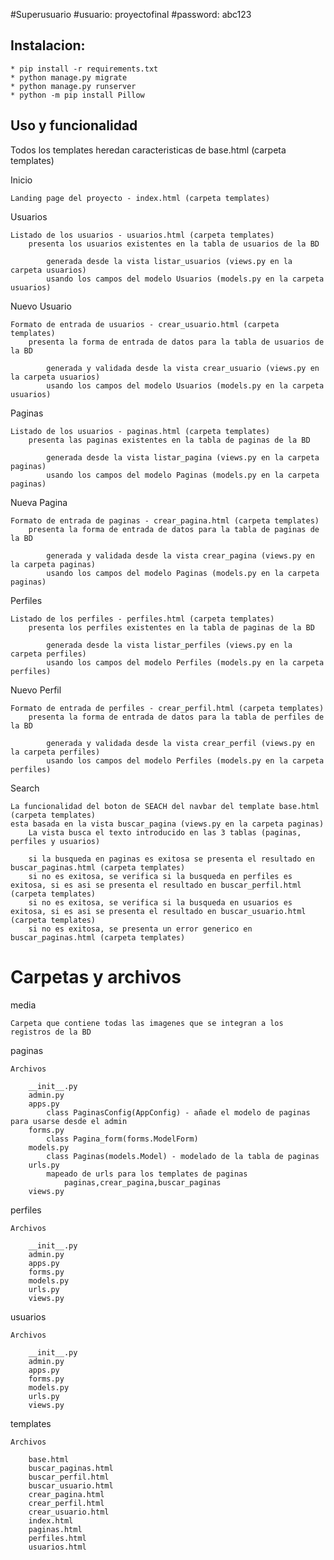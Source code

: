 #Superusuario
#usuario: proyectofinal
#password: abc123


## Instalacion:
    * pip install -r requirements.txt
    * python manage.py migrate
    * python manage.py runserver
    * python -m pip install Pillow

## Uso y funcionalidad
Todos los templates heredan caracteristicas de base.html (carpeta templates)

Inicio

	Landing page del proyecto - index.html (carpeta templates)


Usuarios

	Listado de los usuarios - usuarios.html (carpeta templates) 
		presenta los usuarios existentes en la tabla de usuarios de la BD

			generada desde la vista listar_usuarios (views.py en la carpeta usuarios)
			usando los campos del modelo Usuarios (models.py en la carpeta usuarios)
		


Nuevo Usuario

	Formato de entrada de usuarios - crear_usuario.html (carpeta templates) 
		presenta la forma de entrada de datos para la tabla de usuarios de la BD

			generada y validada desde la vista crear_usuario (views.py en la carpeta usuarios)
			usando los campos del modelo Usuarios (models.py en la carpeta usuarios)


Paginas

	Listado de los usuarios - paginas.html (carpeta templates) 
		presenta las paginas existentes en la tabla de paginas de la BD

			generada desde la vista listar_pagina (views.py en la carpeta paginas)
			usando los campos del modelo Paginas (models.py en la carpeta paginas)


Nueva Pagina

	Formato de entrada de paginas - crear_pagina.html (carpeta templates) 
		presenta la forma de entrada de datos para la tabla de paginas de la BD

			generada y validada desde la vista crear_pagina (views.py en la carpeta paginas)
			usando los campos del modelo Paginas (models.py en la carpeta paginas)


Perfiles

	Listado de los perfiles - perfiles.html (carpeta templates) 
		presenta los perfiles existentes en la tabla de paginas de la BD

			generada desde la vista listar_perfiles (views.py en la carpeta perfiles)
			usando los campos del modelo Perfiles (models.py en la carpeta perfiles)


Nuevo Perfil

	Formato de entrada de perfiles - crear_perfil.html (carpeta templates) 
		presenta la forma de entrada de datos para la tabla de perfiles de la BD

			generada y validada desde la vista crear_perfil (views.py en la carpeta perfiles)
			usando los campos del modelo Perfiles (models.py en la carpeta perfiles)


Search

	La funcionalidad del boton de SEACH del navbar del template base.html (carpeta templates)
	esta basada en la vista buscar_pagina (views.py en la carpeta paginas)
		La vista busca el texto introducido en las 3 tablas (paginas, perfiles y usuarios)
		
		si la busqueda en paginas es exitosa se presenta el resultado en buscar_paginas.html (carpeta templates)
		si no es exitosa, se verifica si la busqueda en perfiles es exitosa, si es asi se presenta el resultado en buscar_perfil.html (carpeta templates)
		si no es exitosa, se verifica si la busqueda en usuarios es exitosa, si es asi se presenta el resultado en buscar_usuario.html (carpeta templates)
		si no es exitosa, se presenta un error generico en buscar_paginas.html (carpeta templates)

# Carpetas y archivos
media

	Carpeta que contiene todas las imagenes que se integran a los registros de la BD


paginas

	Archivos

		__init__.py
		admin.py
		apps.py
			class PaginasConfig(AppConfig) - añade el modelo de paginas para usarse desde el admin
		forms.py
			class Pagina_form(forms.ModelForm)
		models.py
			class Paginas(models.Model) - modelado de la tabla de paginas
		urls.py
			mapeado de urls para los templates de paginas
				paginas,crear_pagina,buscar_paginas
		views.py


perfiles

	Archivos

		__init__.py
		admin.py
		apps.py
		forms.py
		models.py
		urls.py
		views.py


usuarios

	Archivos

		__init__.py
		admin.py
		apps.py
		forms.py
		models.py
		urls.py
		views.py


templates

	Archivos

		base.html
		buscar_paginas.html
		buscar_perfil.html
		buscar_usuario.html
		crear_pagina.html
		crear_perfil.html
		crear_usuario.html
		index.html
		paginas.html
		perfiles.html
		usuarios.html